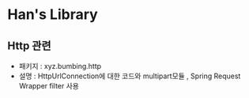 # Han's Library 

## Http 관련
- 패키지 : xyz.bumbing.http
- 설명 : HttpUrlConnection에 대한 코드와 multipart모듈 , Spring Request Wrapper filter 사용
